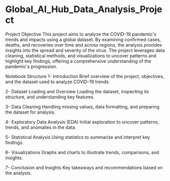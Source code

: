 # Global_AI_Hub_Data_Analysis_Project

Project Objective
This project aims to analyze the COVID-19 pandemic's trends and impacts using a global dataset. By examining confirmed cases, deaths, and recoveries over time and across regions, the analysis provides insights into the spread and severity of the virus. The project leverages data cleaning, statistical methods, and visualizations to uncover patterns and highlight key findings, offering a comprehensive understanding of the pandemic's progression.

Notebook Structure
1- Introduction
Brief overview of the project, objectives, and the dataset used to analyze COVID-19 trends.

2- Dataset Loading and Overview
Loading the dataset, inspecting its structure, and understanding key features.

3- Data Cleaning
Handling missing values, data formatting, and preparing the dataset for analysis.

4- Exploratory Data Analysis (EDA)
Initial exploration to uncover patterns, trends, and anomalies in the data.

5- Statistical Analysis
Using statistics to summarize and interpret key findings.

6- Visualizations
Graphs and charts to illustrate trends, comparisons, and insights.

7- Conclusion and Insights
Key takeaways and recommendations based on the analysis.
